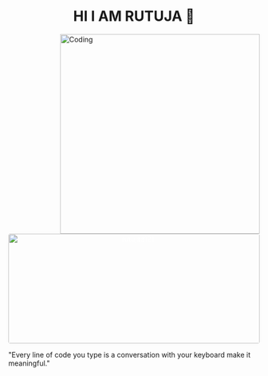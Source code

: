 <h1 align="center">HI I AM RUTUJA 👋</h1>
<img align="right" alt="Coding" width="400" src="https://www.vecteezy.com/video/12561365-typing-php-code-on-screen-by-web-developer-and-php-developer-shows-computer-screen-with-source-code-of-website-and-server-scripts-for-modern-applications-in-secure-object-oriented-programming-language">

<p align="center" style="color:white"><img src="![CodingKiraGIF](https://github.com/user-attachments/assets/a9c786a5-ce13-44fb-87ba-60f8c9af2724)
" alt="rutujaa121" width="100%" height="220px" style="border-radius:4px"/></p>
  "Every line of code you type is a conversation with your keyboard make it meaningful." 
  
<!--
**rutujaa121/rutujaa121** is a ✨ _special_ ✨ repository because its `README.md` (this file) appears on your GitHub profile.

Here are some ideas to get you started:

- 🔭 I’m currently working on ...
- 🌱 I’m currently learning ...
- 👯 I’m looking to collaborate on ...
- 🤔 I’m looking for help with ...
- 💬 Ask me about ...
- 📫 How to reach me: ...
- 😄 Pronouns: ...
- ⚡ Fun fact: ...
-->
